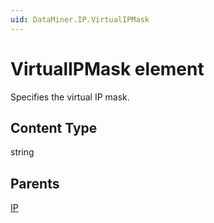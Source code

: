 ```yaml
---
uid: DataMiner.IP.VirtualIPMask
---
```


# VirtualIPMask element

Specifies the virtual IP mask.

## Content Type

string

## Parents

[IP](xref:DataMiner.IP)
